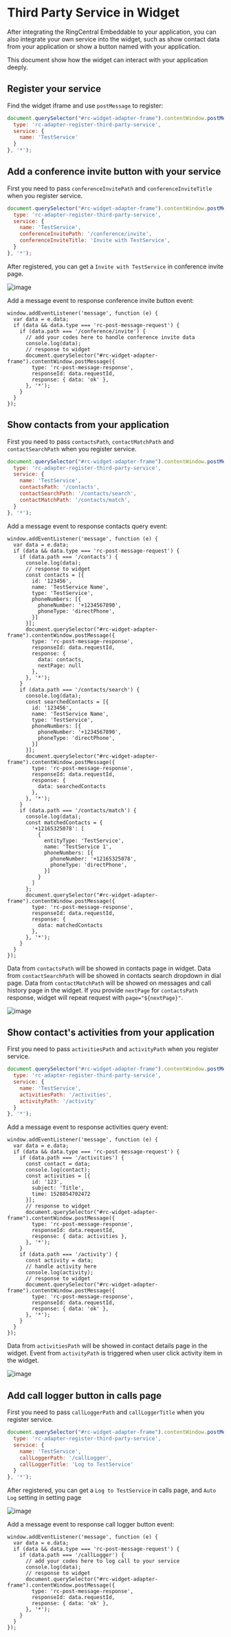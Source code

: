 # Third Party Service in Widget

After integrating the RingCentral Embeddable to your application, you can also integrate your own service into the widget, such as show contact data from your application or show a button named with your application.

This document show how the widget can interact with your application deeply.

## Register your service

Find the widget iframe and use `postMessage` to register:

```js
document.querySelector("#rc-widget-adapter-frame").contentWindow.postMessage({
  type: 'rc-adapter-register-third-party-service',
  service: {
    name: 'TestService'
  }
}, '*');
```

## Add a conference invite button with your service

First you need to pass `conferenceInvitePath` and `conferenceInviteTitle` when you register service.

```js
document.querySelector("#rc-widget-adapter-frame").contentWindow.postMessage({
  type: 'rc-adapter-register-third-party-service',
  service: {
    name: 'TestService',
    conferenceInvitePath: '/conference/invite',
    conferenceInviteTitle: 'Invite with TestService',
  }
}, '*');
```

After registered, you can get a `Invite with TestService` in conference invite page.

![image](https://user-images.githubusercontent.com/7036536/42258529-cb5684e8-7f8e-11e8-88e8-0b251a102e0e.png)

Add a message event to response conference invite button event:

```
window.addEventListener('message', function (e) {
  var data = e.data;
  if (data && data.type === 'rc-post-message-request') {
    if (data.path === '/conference/invite') {
      // add your codes here to handle conference invite data
      console.log(data);
      // response to widget
      document.querySelector("#rc-widget-adapter-frame").contentWindow.postMessage({
        type: 'rc-post-message-response',
        responseId: data.requestId,
        response: { data: 'ok' },
      }, '*');
    }
  }
});
```

## Show contacts from your application

First you need to pass `contactsPath`, `contactMatchPath` and `contactSearchPath` when you register service.

```js
document.querySelector("#rc-widget-adapter-frame").contentWindow.postMessage({
  type: 'rc-adapter-register-third-party-service',
  service: {
    name: 'TestService',
    contactsPath: '/contacts',
    contactSearchPath: '/contacts/search',
    contactMatchPath: '/contacts/match',
  }
}, '*');
```

Add a message event to response contacts query event:

```
window.addEventListener('message', function (e) {
  var data = e.data;
  if (data && data.type === 'rc-post-message-request') {
    if (data.path === '/contacts') {
      console.log(data);
      // response to widget
      const contacts = [{
        id: '123456',
        name: 'TestService Name',
        type: 'TestService',
        phoneNumbers: [{
          phoneNumber: '+1234567890',
          phoneType: 'directPhone',
        }]
      }];
      document.querySelector("#rc-widget-adapter-frame").contentWindow.postMessage({
        type: 'rc-post-message-response',
        responseId: data.requestId,
        response: {
          data: contacts,
          nextPage: null
        },
      }, '*');
    }
    if (data.path === '/contacts/search') {
      console.log(data);
      const searchedContacts = [{
        id: '123456',
        name: 'TestService Name',
        type: 'TestService',
        phoneNumbers: [{
          phoneNumber: '+1234567890',
          phoneType: 'directPhone',
        }]
      }];
      document.querySelector("#rc-widget-adapter-frame").contentWindow.postMessage({
        type: 'rc-post-message-response',
        responseId: data.requestId,
        response: {
          data: searchedContacts
        },
      }, '*');
    }
    if (data.path === '/contacts/match') {
      console.log(data);
      const matchedContacts = {
        '+12165325078': [
          {
            entityType: 'TestService',
            name: 'TestService 1',
            phoneNumbers: [{
              phoneNumber: '+12165325078',
              phoneType: 'directPhone',
            }]
          }
        ]
      };
      document.querySelector("#rc-widget-adapter-frame").contentWindow.postMessage({
        type: 'rc-post-message-response',
        responseId: data.requestId,
        response: {
          data: matchedContacts
        },
      }, '*');
    }
  }
});
```

Data from `contactsPath` will be showed in contacts page in widget. Data from `contactSearchPath` will be showed in contacts search dropdown in dial page. Data from `contactMatchPath` will be showed on messages and call history page in the widget.
If you provide `nextPage` for `contactsPath` response, widget will repeat request with `page="${nextPage}"`.

![image](https://user-images.githubusercontent.com/7036536/42258572-f6a8050e-7f8e-11e8-8950-bb9efa8e0918.png)

## Show contact's activities from your application

First you need to pass `activitiesPath` and `activityPath` when you register service.

```js
document.querySelector("#rc-widget-adapter-frame").contentWindow.postMessage({
  type: 'rc-adapter-register-third-party-service',
  service: {
    name: 'TestService',
    activitiesPath: '/activities',
    activityPath: '/activity'
  }
}, '*');
```
Add a message event to response activities query event:

```
window.addEventListener('message', function (e) {
  var data = e.data;
  if (data && data.type === 'rc-post-message-request') {
    if (data.path === '/activities') {
      const contact = data;
      console.log(contact);
      const activities = [{
        id: '123',
        subject: 'Title',
        time: 1528854702472
      }];
      // response to widget
      document.querySelector("#rc-widget-adapter-frame").contentWindow.postMessage({
        type: 'rc-post-message-response',
        responseId: data.requestId,
        response: { data: activities },
      }, '*');
    }
    if (data.path === '/activity') {
      const activity = data;
      // handle activity here
      console.log(activity);
      // response to widget
      document.querySelector("#rc-widget-adapter-frame").contentWindow.postMessage({
        type: 'rc-post-message-response',
        responseId: data.requestId,
        response: { data: 'ok' },
      }, '*');
    }
  }
});
```

Data from `activitiesPath` will be showed in contact details page in the widget. Event from `activityPath` is triggered when user click activity item in the widget.

![image](https://user-images.githubusercontent.com/7036536/42258605-2ba93d40-7f8f-11e8-8f4c-c14a397d343e.png)

## Add call logger button in calls page

First you need to pass `callLoggerPath` and `callLoggerTitle` when you register service.

```js
document.querySelector("#rc-widget-adapter-frame").contentWindow.postMessage({
  type: 'rc-adapter-register-third-party-service',
  service: {
    name: 'TestService',
    callLoggerPath: '/callLogger',
    callLoggerTitle: 'Log to TestService'
  }
}, '*');
```

After registered, you can get a `Log to TestService` in calls page, and `Auto Log` setting in setting page

![image](https://user-images.githubusercontent.com/7036536/42258648-641a6384-7f8f-11e8-9b4b-9ef83edffec6.png)

Add a message event to response call logger button event:

```
window.addEventListener('message', function (e) {
  var data = e.data;
  if (data && data.type === 'rc-post-message-request') {
    if (data.path === '/callLogger') {
      // add your codes here to log call to your service
      console.log(data);
      // response to widget
      document.querySelector("#rc-widget-adapter-frame").contentWindow.postMessage({
        type: 'rc-post-message-response',
        responseId: data.requestId,
        response: { data: 'ok' },
      }, '*');
    }
  }
});
```
